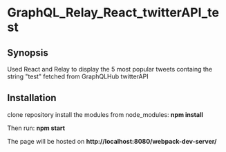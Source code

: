 # GraphQL_Relay_React_twitterAPI_test

## Synopsis
Used React and Relay to display the 5 most popular tweets containg the string "test" fetched from GraphQLHub twitterAPI

## Installation
clone repository
install the modules from node_modules:  **npm install**


Then run: **npm start**


The page will be hosted on **http://localhost:8080/webpack-dev-server/**
